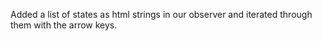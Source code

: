 Added a list of states as html strings in our observer and iterated through them with the arrow keys.